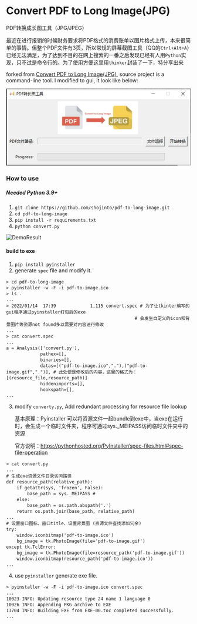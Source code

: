 # Convert PDF to Long Image(JPG)

PDF转换成长图工具（JPG/JPEG）

最近在进行报销的时候财务要求将PDF格式的消费账单以图片格式上传，本来很简单的事情。但整个PDF文件有3页，所以常规的屏幕截图工具（QQ的`Ctrl+Alt+A`）已经无法满足，为了达到不目的在网上搜索的一番之后发现已经有人用`Python`实现，只不过是命令行的。为了使用方便这里用`thinker`封装了一下，特分享出来

forked from [Convert PDF to Long Image(JPG)](https://github.com/whitelok/pdf-to-long-image), source project is a
command-line tool. I modified to gui, it look like below:

![MainConcept](demo/main_image.jpg)

### How to use

##### **Needed Python 3.9+**

1. `git clone https://github.com/shojinto/pdf-to-long-image.git`
2. `cd pdf-to-long-image`
3. `pip install -r requirements.txt`
4. `python convert.py `

![DemoResult](demo/demo.jpg)

#### **build to exe**

1. `pip install pyinstaller`
2. generate `spec` file and modify it.

```shell
> cd pdf-to-long-image
> pyinstaller -w -F -i pdf-to-image.ico
> ls .
...
> 2022/01/14  17:39             1,115 convert.spec # 为了让tkinter编写的gui程序通过pyinstaller打包后的exe
                                                 # 会发生自定义的icon和背景图片等资源not found多以需要对内容进行修改
...
> cat convert.spec
...
a = Analysis(['convert.py'],
             pathex=[],
             binaries=[],
             datas=[("pdf-to-image.ico","."),("pdf-to-image.gif",".")], # 此处便是修改后的内容，这里的格式为：[(resource_file,resource_path)]
             hiddenimports=[],
             hookspath=[],
...
```

3. modify `converty.py`, Add redundant processing for resource file lookup

   基本原理：Pyinstaller 可以将资源文件一起bundle到exe中，当exe在运行时，会生成一个临时文件夹，程序可通过sys._MEIPASS访问临时文件夹中的资源

   官方说明：https://pythonhosted.org/PyInstaller/spec-files.html#spec-file-operation

```shell
> cat convert.py
...
# 生成exe资源文件目录访问路径
def resource_path(relative_path):
    if getattr(sys, 'frozen', False):
        base_path = sys._MEIPASS # 
    else:
        base_path = os.path.abspath('.')
    return os.path.join(base_path, relative_path)
...
# 设置窗口图标、窗口title、设置背景图 (资源文件查找添加冗余)
try:
    window.iconbitmap('pdf-to-image.ico')
    bg_image = tk.PhotoImage(file='pdf-to-image.gif')
except tk.TclError:
    bg_image = tk.PhotoImage(file=resource_path('pdf-to-image.gif'))
    window.iconbitmap(resource_path('pdf-to-image.ico'))
...
```
4. use `pyinstaller` generate exe file.
```shell
> pyinstaller -w -F -i pdf-to-image.ico convert.spec
...
10023 INFO: Updating resource type 24 name 1 language 0
10026 INFO: Appending PKG archive to EXE
13704 INFO: Building EXE from EXE-00.toc completed successfully.
...
```

